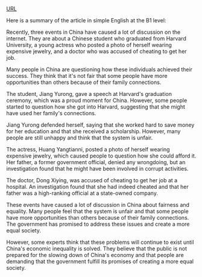 <a href="https://cn.nytimes.com/china/20250606/china-harvard-economy-inequality/">URL</a>

<p>Here is a summary of the article in simple English at the B1 level:</p>
<p>Recently, three events in China have caused a lot of discussion on the internet. They are about a Chinese student who graduated from Harvard University, a young actress who posted a photo of herself wearing expensive jewelry, and a doctor who was accused of cheating to get her job.</p>
<p>Many people in China are questioning how these individuals achieved their success. They think that it's not fair that some people have more opportunities than others because of their family connections.</p>
<p>The student, Jiang Yurong, gave a speech at Harvard's graduation ceremony, which was a proud moment for China. However, some people started to question how she got into Harvard, suggesting that she might have used her family's connections.</p>
<p>Jiang Yurong defended herself, saying that she worked hard to save money for her education and that she received a scholarship. However, many people are still unhappy and think that the system is unfair.</p>
<p>The actress, Huang Yangtianni, posted a photo of herself wearing expensive jewelry, which caused people to question how she could afford it. Her father, a former government official, denied any wrongdoing, but an investigation found that he might have been involved in corrupt activities.</p>
<p>The doctor, Dong Xiying, was accused of cheating to get her job at a hospital. An investigation found that she had indeed cheated and that her father was a high-ranking official at a state-owned company.</p>
<p>These events have caused a lot of discussion in China about fairness and equality. Many people feel that the system is unfair and that some people have more opportunities than others because of their family connections. The government has promised to address these issues and create a more equal society.</p>
<p>However, some experts think that these problems will continue to exist until China's economic inequality is solved. They believe that the public is not prepared for the slowing down of China's economy and that people are demanding that the government fulfill its promises of creating a more equal society.</p>